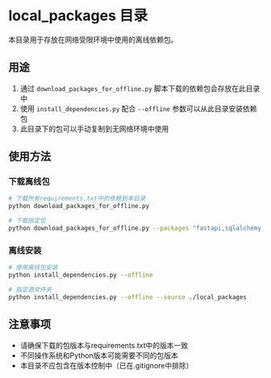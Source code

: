 # local_packages 目录

本目录用于存放在网络受限环境中使用的离线依赖包。

## 用途

1. 通过 `download_packages_for_offline.py` 脚本下载的依赖包会存放在此目录中
2. 使用 `install_dependencies.py` 配合 `--offline` 参数可以从此目录安装依赖包
3. 此目录下的包可以手动复制到无网络环境中使用

## 使用方法

### 下载离线包

```bash
# 下载所有requirements.txt中的依赖到本目录
python download_packages_for_offline.py

# 下载指定包
python download_packages_for_offline.py --packages "fastapi,sqlalchemy,celery"
```

### 离线安装

```bash
# 使用离线包安装
python install_dependencies.py --offline

# 指定源文件夹
python install_dependencies.py --offline --source ./local_packages
```

## 注意事项

- 请确保下载的包版本与requirements.txt中的版本一致
- 不同操作系统和Python版本可能需要不同的包版本
- 本目录不应包含在版本控制中（已在.gitignore中排除） 